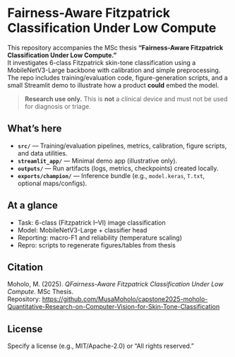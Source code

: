 # Fairness-Aware Fitzpatrick Classification Under Low Compute

This repository accompanies the MSc thesis **“Fairness-Aware Fitzpatrick Classification Under Low Compute.”**  
It investigates 6-class Fitzpatrick skin-tone classification using a MobileNetV3-Large backbone with calibration and simple preprocessing. The repo includes training/evaluation code, figure-generation scripts, and a small Streamlit demo to illustrate how a product **could** embed the model.

> **Research use only.** This is **not** a clinical device and must not be used for diagnosis or triage.

## What’s here
- **`src/`** — Training/evaluation pipelines, metrics, calibration, figure scripts, and data utilities.
- **`streamlit_app/`** — Minimal demo app (illustrative only).
- **`outputs/`** — Run artifacts (logs, metrics, checkpoints) created locally.
- **`exports/champion/`** — Inference bundle (e.g., `model.keras`, `T.txt`, optional maps/configs).

## At a glance
- Task: 6-class (Fitzpatrick I–VI) image classification
- Model: MobileNetV3-Large + classifier head
- Reporting: macro-F1 and reliability (temperature scaling)
- Repro: scripts to regenerate figures/tables from thesis

## Citation
Moholo, M. (2025). *QFairness-Aware Fitzpatrick Classification Under Low Compute*. MSc Thesis.  
Repository: https://github.com/MusaMoholo/capstone2025-moholo-Quantitative-Research-on-Computer-Vision-for-Skin-Tone-Classification

## License
Specify a license (e.g., MIT/Apache-2.0) or “All rights reserved.”
